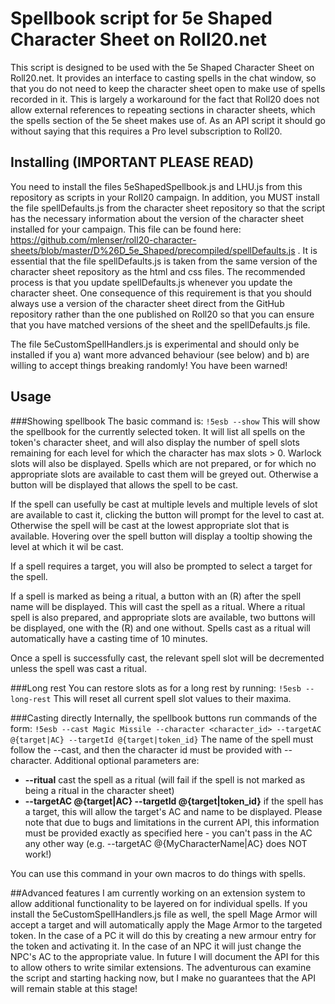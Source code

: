 # Spellbook script for 5e Shaped Character Sheet on Roll20.net

This script is designed to be used with the 5e Shaped Character Sheet on Roll20.net. It provides an interface to casting spells in the chat window, so that you do not need to keep the character sheet open to make use of spells recorded in it. This is largely a workaround for the fact that Roll20 does not allow external references to repeating sections in character sheets, which the spells section of the 5e sheet makes use of. As an API script it should go without saying that this requires a Pro level subscription to Roll20.

## Installing (IMPORTANT PLEASE READ)

You need to install the files 5eShapedSpellbook.js and LHU.js from this repository as scripts in your Roll20 campaign. In addition, you MUST install the file spellDefaults.js from the character sheet repository so that the script has the necessary information about the version of the character sheet installed for your campaign. This file can be found here: https://github.com/mlenser/roll20-character-sheets/blob/master/D%26D_5e_Shaped/precompiled/spellDefaults.js . It is essential that the file spellDefaults.js is taken from the same version of the character sheet repository as the html and css files. The recommended process is that you update spellDefaults.js whenever you update the character sheet. One consequence of this requirement is that you should always use a version of the character sheet direct from the GitHub repository rather than the one published on Roll20 so that you can ensure that you have matched versions of the sheet and the spellDefaults.js file.

The file 5eCustomSpellHandlers.js is experimental and should only be installed if you a) want more advanced behaviour (see below) and b) are willing to accept things breaking randomly! You have been warned!

## Usage
###Showing spellbook
The basic command is:
```!5esb --show```
This will show the spellbook for the currently selected token. It will list all spells on the token's character sheet, and will also display the number of spell slots remaining for each level for which the character has max slots > 0. Warlock slots will also be displayed. Spells which are not prepared, or for which no appropriate slots are available to cast them will be greyed out. Otherwise a button will be displayed that allows the spell to be cast. 

If the spell can usefully be cast at multiple levels and multiple levels of slot are available to cast it, clicking the button will prompt for the level to cast at. Otherwise the spell will be cast at the lowest appropriate slot that is available. Hovering over the spell button will display a tooltip showing the level at which it wil be cast.

If a spell requires a target, you will also be prompted to select a target for the spell.

If a spell is marked as being a ritual, a button with an (R) after the spell name will be displayed. This will cast the spell as a ritual. Where a ritual spell is also prepared, and appropriate slots are available, two buttons will be displayed, one with the (R) and one without. Spells cast as a ritual will automatically have a casting time of 10 minutes.

Once a spell is successfully cast, the relevant spell slot will be decremented unless the spell was cast a ritual.

###Long rest
You can restore slots as for a long rest by running:
```!5esb --long-rest```
This will reset all current spell slot values to their maxima.

###Casting directly
Internally, the spellbook buttons run commands of the form:
```!5esb --cast Magic Missile --character <character_id> --targetAC @{target|AC} --targetId @{target|token_id}```
The name of the spell must follow the --cast, and then the character id must be provided with --character. Additional optional parameters are:
* **--ritual** cast the spell as a ritual (will fail if the spell is not marked as being a ritual in the character sheet)
* **--targetAC @{target|AC} --targetId @{target|token_id}** if the spell has a target, this will allow the target's AC and name to be displayed. Please note that due to bugs and limitations in the current API, this information must be provided exactly as specified here - you can't pass in the AC any other way (e.g. --targetAC @{MyCharacterName|AC} does NOT work!)

You can use this command in your own macros to do things with spells.


##Advanced features
I am currently working on an extension system to allow additional functionality to be layered on for individual spells. If you install the 5eCustomSpellHandlers.js file as well, the spell Mage Armor will accept a target and will automatically apply the Mage Armor to the targeted token. In the case of a PC it will do this by creating a new armour entry for the token and activating it. In the case of an NPC it will just change the NPC's AC to the appropriate value. In future I will document the API for this to allow others to write similar extensions. The adventurous can examine the script and starting hacking now, but I make no guarantees that the API will remain stable at this stage!

  
